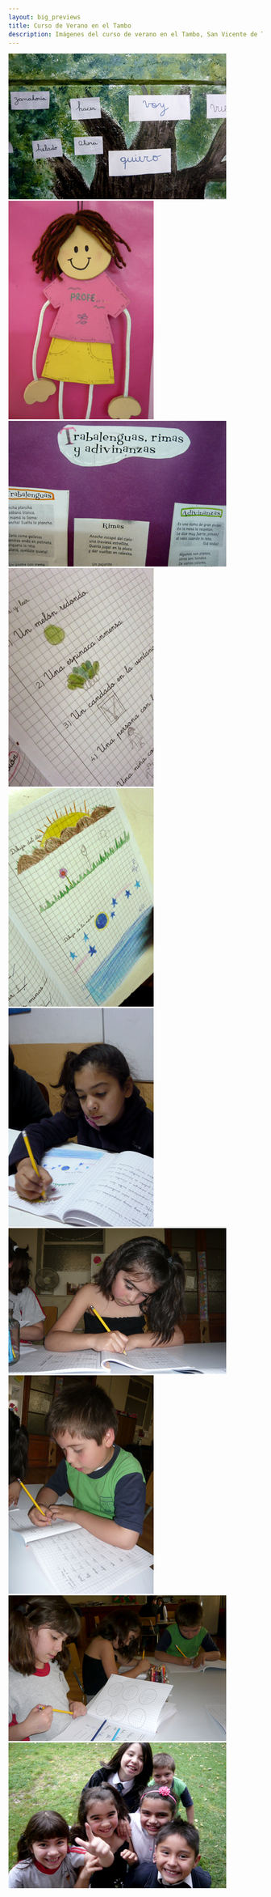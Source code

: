 ```yaml
---
layout: big_previews
title: Curso de Verano en el Tambo
description: Imágenes del curso de verano en el Tambo, San Vicente de Tagua Tagua, Chile. Se realizó en enero y febrero de 2014.
---
```


![](P1070090.JPG)
![](P1070093.JPG)
![](P1070096.JPG)
![](P1070152.JPG)
![](P1070155.JPG)
![](P1070157.JPG)
![](P1070246.JPG)
![](P1070248.JPG)
![](P1070252.JPG)
![](P1070261.JPG)
